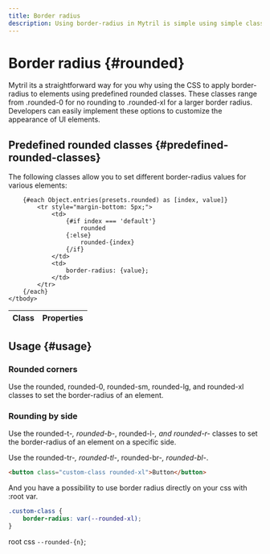 ```yaml
---
title: Border radius
description: Using border-radius in Mytril is simple using simple classes and CSS variables. Easily customize rounded corners for the different parts of your project.
---
```


<script lang="ts">
    import {presets} from "../index.js"
    import Corner from "./modules/corner.svelte";
</script>

# Border radius {#rounded}

Mytril its a straightforward way for you why using the CSS to apply border-radius to elements using predefined rounded classes. These classes range from .rounded-0 for no rounding to .rounded-xl for a larger border radius. Developers can easily implement these options to customize the appearance of UI elements.

## Predefined rounded classes {#predefined-rounded-classes}

The following classes allow you to set different border-radius values for various elements:

<table>
    <thead>
        <tr>
            <th>Class</th>
            <th>Properties</th>
        </tr>
    </thead>
    <tbody>
        
        {#each Object.entries(presets.rounded) as [index, value]}
            <tr style="margin-bottom: 5px;">
                <td>
                    {#if index === 'default'}
                        rounded
                    {:else}
                        rounded-{index}
                    {/if}
                </td>
                <td>
                    border-radius: {value};
                </td>
            </tr>
        {/each}
    </tbody>
</table>

## Usage {#usage}

### Rounded corners

Use the rounded, rounded-0, rounded-sm, rounded-lg, and rounded-xl classes to set the border-radius of an element.

<Corner datas={presets?.rounded}/>

### Rounding by side

Use the rounded-t-_, rounded-b-_, rounded-l-_, and rounded-r-_ classes to set the border-radius of an element on a specific side.

<Corner datas={presets?.rounded} property="t"/>
<Corner datas={presets?.rounded} property="b"/>
<Corner datas={presets?.rounded} property="l"/>
<Corner datas={presets?.rounded} property="r"/>

Use the rounded-tr-_, rounded-tl-_, rounded-br-_, rounded-bl-_.

<Corner datas={presets?.rounded} property="tr"/>
<Corner datas={presets?.rounded} property="tl"/>
<Corner datas={presets?.rounded} property="br"/>
<Corner datas={presets?.rounded} property="bl"/>

```html
<button class="custom-class rounded-xl">Button</button>
```

And you have a possibility to use border radius directly on your css with :root var.

```css
.custom-class {
	border-radius: var(--rounded-xl);
}
```

root css `--rounded-{n}`;
